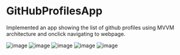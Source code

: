 # GitHubProfilesApp
Implemented an app showing the list of github profiles using MVVM architecture and onclick navigating to webpage.

![image](https://github.com/user-attachments/assets/b81ef598-0f77-473c-9141-7a3d1bda81e0) ![image](https://github.com/user-attachments/assets/d00201a6-b29b-4550-b9ad-dc0ffe721c6d)
![image](https://github.com/user-attachments/assets/512280b0-671e-4939-bfe6-7b458cf89a53) ![image](https://github.com/user-attachments/assets/00859847-5857-41ea-9c64-b36dbe47ac67)
![image](https://github.com/user-attachments/assets/dcb734ce-1b6d-4609-b017-21a15da31246)



